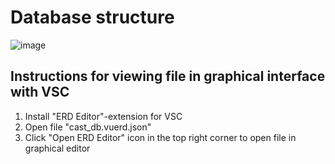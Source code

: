 # Database structure

![image](https://user-images.githubusercontent.com/72031938/225026178-b2c5b583-f1d4-4bf7-b985-1d2addf9be0a.png)


## Instructions for viewing file in graphical interface with VSC

1. Install "ERD Editor"-extension for VSC
2. Open file "cast_db.vuerd.json"
3. Click "Open ERD Editor" icon in the top right corner to open file in graphical editor

